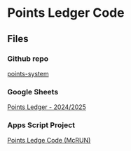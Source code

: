 # Points Ledger Code

## Files

### Github repo
[points-system](https://github.com/mcrunningclub/points-system)

### Google Sheets
[Points Ledger - 2024/2025](https://docs.google.com/spreadsheets/d/1DwmnZgLftSqegfsoFA5fekuT0sosgCntVMmTylbj8o4/edit?gid=1004504956#gid=1004504956)

### Apps Script Project
[Points Ledge Code (McRUN)](https://script.google.com/u/2/home/projects/1S77DvcDMmE9Z9ScZKV4xIHnRZY6DCA74I-lcqMY-8Ts8cALDENK_nibF)


